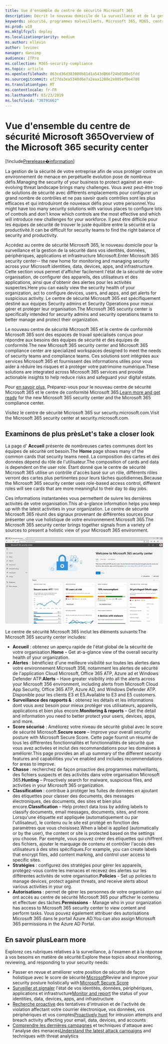 ```yaml
---
title: Vue d'ensemble du centre de sécurité Microsoft 365
description: Décrit le nouveau domicile de la surveillance et de la gestion de la sécurité dans vos identités, données, périphériques et applications Microsoft.
keywords: sécurité, programmes malveillants, Microsoft 365, M365, centre de sécurité, moniteur, rapport, identités, données, périphériques, applications
ms.prod: w10
ms.mktglfcycl: deploy
ms.localizationpriority: medium
ms.author: ellevin
author: levinec
manager: dansimp
audience: ITPro
ms.collection: M365-security-compliance
ms.topic: article
ms.openlocfilehash: 863cd36d383000b81d1a543d866f24b0380e5fdd
ms.sourcegitcommit: ef27da3ea5340d6e7a2eaa1288e2e005ef8e4788
ms.translationtype: MT
ms.contentlocale: fr-FR
ms.lasthandoff: 03/23/2019
ms.locfileid: "30791662"
---
```

# <a name="overview-of-the-microsoft-365-security-center"></a><span data-ttu-id="08168-104">Vue d'ensemble du centre de sécurité Microsoft 365</span><span class="sxs-lookup"><span data-stu-id="08168-104">Overview of the Microsoft 365 security center</span></span>

[!include[Prerelease�information](prerelease.md)]

<span data-ttu-id="08168-105">La gestion de la sécurité de votre entreprise afin de vous protéger contre un environnement de menace en perpétuelle évolution pose de nombreux défis.</span><span class="sxs-lookup"><span data-stu-id="08168-105">Managing the security of your business to protect against an ever-evolving threat landscape brings many challenges.</span></span> <span data-ttu-id="08168-106">Vous avez peut-être trop de solutions de sécurité avec différents emplacements pour configurer un grand nombre de contrôles et ne pas savoir quels contrôles sont les plus efficaces et qui introduiront de nouveaux défis pour votre personnel.</span><span class="sxs-lookup"><span data-stu-id="08168-106">You might have too many security solutions with various places to configure lots of controls and don’t know which controls are the most effective and which will introduce new challenges for your workforce.</span></span> <span data-ttu-id="08168-107">Il peut être difficile pour les équipes de sécurité de trouver le juste équilibre entre la sécurité et la productivité.</span><span class="sxs-lookup"><span data-stu-id="08168-107">It can be difficult for security teams to find the right balance of security and productivity.</span></span>

<span data-ttu-id="08168-108">Accédez au centre de sécurité Microsoft 365, le nouveau domicile pour la surveillance et la gestion de la sécurité dans vos identités, données, périphériques, applications et infrastructure Microsoft.</span><span class="sxs-lookup"><span data-stu-id="08168-108">Enter Microsoft 365 security center-- the new home for monitoring and managing security across your Microsoft identities, data, devices, apps, and infrastructure.</span></span> <span data-ttu-id="08168-109">Cette section vous permet d'afficher facilement l'état de la sécurité de votre organisation, de configurer des appareils, des utilisateurs et des applications, ainsi que d'obtenir des alertes pour les activités suspectes.</span><span class="sxs-lookup"><span data-stu-id="08168-109">Here you can easily view the security health of your organization, act to configure devices, users, and apps, and get alerts for suspicious activity.</span></span> <span data-ttu-id="08168-110">Le centre de sécurité Microsoft 365 est spécifiquement destiné aux équipes Security admins et Security Operations pour mieux gérer et protéger leur organisation.</span><span class="sxs-lookup"><span data-stu-id="08168-110">The Microsoft 365 security center is specifically intended for security admins and security operations teams to better manage and protect their organization.</span></span>

<span data-ttu-id="08168-111">Le nouveau centre de sécurité Microsoft 365 et le centre de conformité Microsoft 365 sont des espaces de travail spécialisés conçus pour répondre aux besoins des équipes de sécurité et des équipes de conformité.</span><span class="sxs-lookup"><span data-stu-id="08168-111">The new Microsoft 365 security center and Microsoft 365 compliance center are specialized workspaces designed to meet the needs of security teams and compliance teams.</span></span> <span data-ttu-id="08168-112">Ces solutions sont intégrées aux services Microsoft 365 et fournissent des informations utiles pour vous aider à réduire les risques et à protéger votre patrimoine numérique.</span><span class="sxs-lookup"><span data-stu-id="08168-112">These solutions are integrated across Microsoft 365 services and provide actionable insights to help reduce risks and safeguard your digital estate.</span></span>

<span data-ttu-id="08168-113">Pour [en savoir plus,](https://docs.microsoft.com/en-us/office365/securitycompliance/microsoft-security-and-compliance) Préparez-vous pour le nouveau centre de sécurité Microsoft 365 et le centre de conformité Microsoft 365.</span><span class="sxs-lookup"><span data-stu-id="08168-113">[Learn more and get ready](https://docs.microsoft.com/en-us/office365/securitycompliance/microsoft-security-and-compliance) for the new Microsoft 365 security center and the Microsoft 365 compliance center.</span></span>

<span data-ttu-id="08168-114">Visitez le centre de sécurité Microsoft 365 sur security.microsoft.com.</span><span class="sxs-lookup"><span data-stu-id="08168-114">Visit the Microsoft 365 security center at security.microsoft.com.</span></span>  

## <a name="lets-take-a-closer-look"></a><span data-ttu-id="08168-115">Examinons de plus près</span><span class="sxs-lookup"><span data-stu-id="08168-115">Let's take a closer look</span></span>

<span data-ttu-id="08168-116">La page d' **Accueil** présente de nombreuses cartes communes dont les équipes de sécurité ont besoin.</span><span class="sxs-lookup"><span data-stu-id="08168-116">The **Home** page shows many of the common cards that security teams need.</span></span> <span data-ttu-id="08168-117">La composition des cartes et des données dépend du rôle de l'utilisateur.</span><span class="sxs-lookup"><span data-stu-id="08168-117">The composition of cards and data is dependent on the user role.</span></span> <span data-ttu-id="08168-118">Étant donné que le centre de sécurité Microsoft 365 utilise un contrôle d'accès basé sur un rôle, différents rôles verront des cartes plus pertinentes pour leurs tâches quotidiennes.</span><span class="sxs-lookup"><span data-stu-id="08168-118">Because the Microsoft 365 security center uses role-based access control, different roles will see cards that are more meaningful to their day to day jobs.</span></span>  

<span data-ttu-id="08168-119">Ces informations instantanées vous permettent de suivre les dernières activités de votre organisation.</span><span class="sxs-lookup"><span data-stu-id="08168-119">This at-a-glance information helps you keep up with the latest activities in your organization.</span></span> <span data-ttu-id="08168-120">Le centre de sécurité Microsoft 365 réunit des signaux provenant de différentes sources pour présenter une vue holistique de votre environnement Microsoft 365.</span><span class="sxs-lookup"><span data-stu-id="08168-120">The Microsoft 365 security center brings together signals from a variety of sources to present a holistic view of your Microsoft 365 environment.</span></span>

![Page d'accueil sécurité Microsoft 365](./media/security-docs/home.jpg)

<span data-ttu-id="08168-122">Le centre de sécurité Microsoft 365 inclut les éléments suivants:</span><span class="sxs-lookup"><span data-stu-id="08168-122">The Microsoft 365 security center includes:</span></span>

* <span data-ttu-id="08168-123">**Accueil** : obtenez un aperçu rapide de l'état global de la sécurité de votre organisation.</span><span class="sxs-lookup"><span data-stu-id="08168-123">**Home** – Get at-a-glance view of the overall security health of your organization.</span></span>
* <span data-ttu-id="08168-124">**Alertes** : bénéficiez d'une meilleure visibilité sur toutes les alertes dans votre environnement Microsoft 356, notamment les alertes de sécurité de l'application Cloud Microsoft, Office 365 ATP, Azure ad et Windows Defender ATP.</span><span class="sxs-lookup"><span data-stu-id="08168-124">**Alerts** – Have greater visibility into all the alerts across your Microsoft 356 environment, including alerts from Microsoft Cloud App Security, Office 365 ATP, Azure AD, and Windows Defender ATP.</span></span> <span data-ttu-id="08168-125">Disponible pour les clients E3 et E5.</span><span class="sxs-lookup"><span data-stu-id="08168-125">Available to E3 and E5 customers.</span></span>  
* <span data-ttu-id="08168-126">**Surveillance des rapports &** : obtenez les détails et les informations dont vous avez besoin pour mieux protéger vos utilisateurs, appareils, applications et bien plus encore.</span><span class="sxs-lookup"><span data-stu-id="08168-126">**Monitoring & reports** – Get the detail and information you need to better protect your users, devices, apps, and more.</span></span> 
* <span data-ttu-id="08168-127">**Score sécurisé** : Améliorez votre niveau de sécurité global avec le score de sécurité Microsoft.</span><span class="sxs-lookup"><span data-stu-id="08168-127">**Secure score** – Improve your overall security posture with Microsoft Secure Score.</span></span> <span data-ttu-id="08168-128">Cette page fournit un résumé de tous les différentes fonctionnalités et fonctionnalités de sécurité que vous avez activées et inclut des recommandations pour les domaines à améliorer.</span><span class="sxs-lookup"><span data-stu-id="08168-128">This page provides an all up summary of the different security features and capabilities you’ve enabled and includes recommendations for areas to improve.</span></span>
* <span data-ttu-id="08168-129">**Chasse** : recherchez de façon proactive des programmes malveillants, des fichiers suspects et des activités dans votre organisation Microsoft 365.</span><span class="sxs-lookup"><span data-stu-id="08168-129">**Hunting** – Proactively search for malware, suspicious files, and activities in your Microsoft 365 organization.</span></span>
* <span data-ttu-id="08168-130">**Classification** : contribue à protéger les fuites de données en ajoutant des étiquettes pour classer des documents, des messages électroniques, des documents, des sites et bien plus encore.</span><span class="sxs-lookup"><span data-stu-id="08168-130">**Classification** – Help protect data loss by adding labels to classify documents, email messages, documents, sites, and more.</span></span> <span data-ttu-id="08168-131">Lorsqu'une étiquette est appliquée (automatiquement ou par l'utilisateur), le contenu ou le site est protégé en fonction des paramètres que vous choisissez.</span><span class="sxs-lookup"><span data-stu-id="08168-131">When a label is applied (automatically or by the user), the content or site is protected based on the settings you choose.</span></span> <span data-ttu-id="08168-132">Par exemple, vous pouvez créer des étiquettes qui chiffrent des fichiers, ajouter le marquage de contenu et contrôler l'accès des utilisateurs à des sites spécifiques.</span><span class="sxs-lookup"><span data-stu-id="08168-132">For example, you can create labels that encrypt files, add content marking, and control user access to specific sites.</span></span>
* <span data-ttu-id="08168-133">**Stratégies** : configurez des stratégies pour gérer les appareils, protégez-vous contre les menaces et recevez des alertes sur les différentes activités de votre organisation.</span><span class="sxs-lookup"><span data-stu-id="08168-133">**Policies** - Set up policies to manage devices, protect against threats, and receive alerts about various activities in your org.</span></span>
* <span data-ttu-id="08168-134">**Autorisations** : permet de gérer les personnes de votre organisation qui ont accès au centre de sécurité Microsoft 365 pour afficher le contenu et effectuer des tâches.</span><span class="sxs-lookup"><span data-stu-id="08168-134">**Permissions** - Manage who in your organization has access to Microsoft 365 security center to view content and perform tasks.</span></span> <span data-ttu-id="08168-135">Vous pouvez également attribuer des autorisations Microsoft 365 dans le portail Azure AD.</span><span class="sxs-lookup"><span data-stu-id="08168-135">You can also assign Microsoft 365 permissions in the Azure AD Portal.</span></span>

## <a name="learn-more"></a><span data-ttu-id="08168-136">En savoir plus</span><span class="sxs-lookup"><span data-stu-id="08168-136">Learn more</span></span>

<span data-ttu-id="08168-137">Explorez ces rubriques relatives à la surveillance, à l'examen et à la réponse à vos besoins en matière de sécurité:</span><span class="sxs-lookup"><span data-stu-id="08168-137">Explore these topics about monitoring, reviewing, and responding to your security needs:</span></span>

* <span data-ttu-id="08168-138">Passer en revue et améliorer votre position de sécurité de façon holistique avec le score de sécurité [Microsoft](microsoft-secure-score.md)</span><span class="sxs-lookup"><span data-stu-id="08168-138">Review and improve your security posture holistically with [Microsoft Secure Score](microsoft-secure-score.md)</span></span>
* <span data-ttu-id="08168-139">[Surveiller et signaler](monitoring-and-reporting.md) l'état de vos identités, données, périphériques, applications et infrastructure</span><span class="sxs-lookup"><span data-stu-id="08168-139">[Monitor and report](monitoring-and-reporting.md) the status of your identities, data, devices, apps, and infrastructure</span></span>
* <span data-ttu-id="08168-140">[Recherche proactive](hunting.md) des tentatives d'intrusion et de l'activité de violation affectant votre courrier électronique, vos données, vos périphériques et vos comptes</span><span class="sxs-lookup"><span data-stu-id="08168-140">[Proactively hunt](hunting.md) for intrusion attempts and breach activity affecting your email, data, devices, and accounts</span></span>
* <span data-ttu-id="08168-141">[Comprendre les dernières campagnes](latest-attack-campaigns.md) et techniques d'attaque avec l'analyse des menaces</span><span class="sxs-lookup"><span data-stu-id="08168-141">[Understand the latest attack campaigns](latest-attack-campaigns.md) and techniques with threat analytics</span></span>
